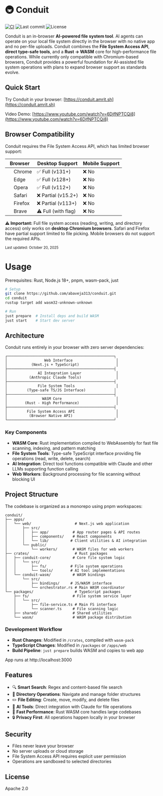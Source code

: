 # 🚇 Conduit

[![CI](https://github.com/abaveja313/conduit/actions/workflows/ci.yml/badge.svg)](https://github.com/abaveja313/conduit/actions/workflows/ci.yml)
![Last commit](https://img.shields.io/github/last-commit/abaveja313/conduit?label=Last%20updated)
![License](https://img.shields.io/badge/license-Apache%202.0-green)

Conduit is an in-browser **AI-powered file system tool**. AI agents can operate on your local file system directly in the browser with no native app and no per-file uploads. Conduit combines the **File System Access API**, **direct type-safe tools**, and a **Rust → WASM** core for high-performance file operations. While currently only compatible with Chromium-based browsers, Conduit provides a powerful foundation for AI-assisted file system operations with plans to expand browser support as standards evolve.

## Quick Start

Try Conduit in your browser: [https://conduit.amrit.sh](https://conduit.amrit.sh)

Video Demo: [https://www.youtube.com/watch?v=6DjfNPTCQi8](https://www.youtube.com/watch?v=6DjfNPTCQi8)

## Browser Compatibility

Conduit requires the File System Access API, which has limited browser support:

| Browser                                                                                                                   | Desktop Support     | Mobile Support |
| ------------------------------------------------------------------------------------------------------------------------- | ------------------- | -------------- |
| <img src="https://raw.githubusercontent.com/alrra/browser-logos/main/src/chrome/chrome_64x64.png" width="16" /> Chrome    | ✅ Full (v131+)     | ❌ No          |
| <img src="https://raw.githubusercontent.com/alrra/browser-logos/main/src/edge/edge_64x64.png" width="16" /> Edge          | ✅ Full (v128+)     | ❌ No          |
| <img src="https://raw.githubusercontent.com/alrra/browser-logos/main/src/opera/opera_64x64.png" width="16" /> Opera       | ✅ Full (v112+)     | ❌ No          |
| <img src="https://raw.githubusercontent.com/alrra/browser-logos/main/src/safari/safari_64x64.png" width="16" /> Safari    | ❌ Partial (v15.2+) | ❌ No          |
| <img src="https://raw.githubusercontent.com/alrra/browser-logos/main/src/firefox/firefox_64x64.png" width="16" /> Firefox | ❌ Partial (v113+)  | ❌ No          |
| <img src="https://raw.githubusercontent.com/alrra/browser-logos/main/src/brave/brave_64x64.png" width="16" /> Brave       | ⚠️ Full (with flag) | ❌ No          |

**⚠️ Important:** Full file system access (reading, writing, and directory access) only works on **desktop Chromium browsers**. Safari and Firefox have partial support limited to file picking. Mobile browsers do not support the required APIs.

<sub>Last updated: <time datetime="2025-10-20">October 20, 2025</time></sub>

# Usage

Prerequisites: Rust, Node.js 18+, pnpm, wasm-pack, just

```bash
# Setup
git clone https://github.com/abaveja313/conduit.git
cd conduit
rustup target add wasm32-unknown-unknown

# Run
just prepare  # Install deps and build WASM
just start    # Start dev server
```

## Architecture

Conduit runs entirely in your browser with zero server dependencies:

```
┌─────────────────────────────────────────────────┐
│                 Web Interface                    │
│           (Next.js + TypeScript)                 │
├─────────────────────────────────────────────────┤
│              AI Integration Layer                │
│          (Anthropic Claude Tools)                │
├─────────────────────────────────────────────────┤
│              File System Tools                   │
│         (Type-safe TS/JS Interface)             │
├─────────────────────────────────────────────────┤
│                WASM Core                         │
│        (Rust - High Performance)                 │
├─────────────────────────────────────────────────┤
│         File System Access API                   │
│          (Browser Native API)                    │
└─────────────────────────────────────────────────┘
```

### Key Components

- **WASM Core**: Rust implementation compiled to WebAssembly for fast file scanning, indexing, and pattern matching
- **File System Tools**: Type-safe TypeScript interface providing file operations (read, write, delete, search)
- **AI Integration**: Direct tool functions compatible with Claude and other LLMs supporting function calling
- **Web Workers**: Background processing for file scanning without blocking UI

## Project Structure

The codebase is organized as a monorepo using pnpm workspaces:

```
conduit/
├── apps/
│   └── web/                    # Next.js web application
│       ├── src/
│       │   ├── app/           # App router pages & API routes
│       │   ├── components/    # React components
│       │   └── lib/          # Client utilities & AI integration
│       └── public/
│           └── workers/       # WASM files for web workers
├── crates/                     # Rust packages
│   ├── conduit-core/          # Core file system logic
│   │   └── src/
│   │       ├── fs/           # File system operations
│   │       └── tools/        # AI tool implementations
│   └── conduit-wasm/          # WASM bindings
│       └── src/
│           ├── bindings/     # JS/WASM interface
│           └── orchestrator.rs # Main WASM coordinator
└── packages/                   # TypeScript packages
    ├── fs/                    # File system service layer
    │   └── src/
    │       ├── file-service.ts # Main FS interface
    │       └── scanner.ts     # File scanning logic
    ├── shared/                # Shared utilities
    └── wasm/                  # WASM package distribution
```

### Development Workflow

- **Rust Changes**: Modified in `/crates`, compiled with `wasm-pack`
- **TypeScript Changes**: Modified in `/packages` or `/apps/web`
- **Build Pipeline**: `just prepare` builds WASM and copies to web app

App runs at http://localhost:3000

## Features

- 🔍 **Smart Search**: Regex and content-based file search
- 📁 **Directory Operations**: Navigate and manage folder structures
- ✏️ **File Editing**: Create, move, modify, and delete files
- 🤖 **AI Tools**: Direct integration with Claude for file operations
- 🚀 **Fast Performance**: Rust WASM core handles large codebases
- 🔒 **Privacy First**: All operations happen locally in your browser

## Security

- Files never leave your browser
- No server uploads or cloud storage
- File System Access API requires explicit user permission
- Operations are sandboxed to selected directories

## License

Apache 2.0
